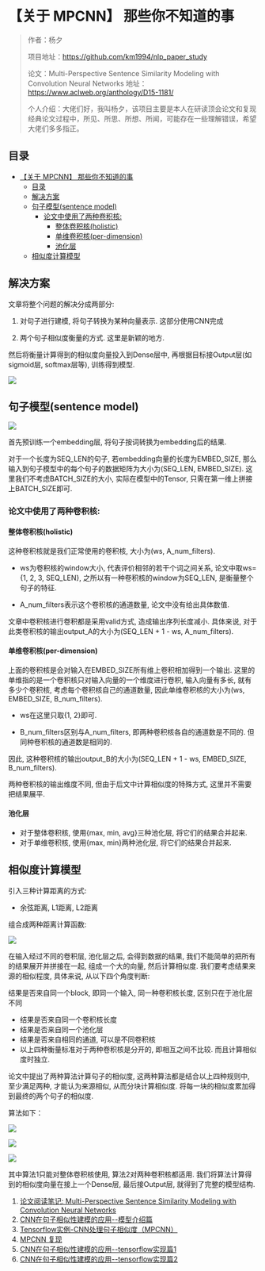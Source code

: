 # 【关于 MPCNN】 那些你不知道的事

> 作者：杨夕
> 
> 项目地址：https://github.com/km1994/nlp_paper_study
> 
> 论文：Multi-Perspective Sentence Similarity Modeling with Convolution Neural Networks
> 地址：https://www.aclweb.org/anthology/D15-1181/
> 
> 个人介绍：大佬们好，我叫杨夕，该项目主要是本人在研读顶会论文和复现经典论文过程中，所见、所思、所想、所闻，可能存在一些理解错误，希望大佬们多多指正。

## 目录

- [【关于 MPCNN】 那些你不知道的事](#关于-mpcnn-那些你不知道的事)
  - [目录](#目录)
  - [解决方案](#解决方案)
  - [句子模型(sentence model)](#句子模型sentence-model)
    - [论文中使用了两种卷积核:](#论文中使用了两种卷积核)
      - [整体卷积核(holistic)](#整体卷积核holistic)
      - [单维卷积核(per-dimension)](#单维卷积核per-dimension)
      - [池化层](#池化层)
  - [相似度计算模型](#相似度计算模型)

## 解决方案

文章将整个问题的解决分成两部分:

1. 对句子进行建模, 将句子转换为某种向量表示. 这部分使用CNN完成

2. 两个句子相似度衡量的方式. 这里是新颖的地方.

然后将衡量计算得到的相似度向量投入到Dense层中, 再根据目标接Output层(如sigmoid层, softmax层等), 训练得到模型.

![](img/1.png)

## 句子模型(sentence model)

![](img/2.png)

首先预训练一个embedding层, 将句子按词转换为embedding后的结果.

对于一个长度为SEQ_LEN的句子, 若embedding向量的长度为EMBED_SIZE, 那么输入到句子模型中的每个句子的数据矩阵为大小为(SEQ_LEN, EMBED_SIZE). 这里我们不考虑BATCH_SIZE的大小, 实际在模型中的Tensor, 只需在第一维上拼接上BATCH_SIZE即可.

### 论文中使用了两种卷积核:

#### 整体卷积核(holistic)

这种卷积核就是我们正常使用的卷积核, 大小为(ws, A_num_filters).

- ws为卷积核的window大小, 代表评价相邻的若干个词之间关系, 论文中取ws={1, 2, 3, SEQ_LEN}, 之所以有一种卷积核的window为SEQ_LEN, 是衡量整个句子的特征.

- A_num_filters表示这个卷积核的通道数量, 论文中没有给出具体数值.

文章中卷积核进行卷积都是采用valid方式, 造成输出序列长度减小. 具体来说, 对于此类卷积核的输出output_A的大小为(SEQ_LEN + 1 - ws, A_num_filters).

#### 单维卷积核(per-dimension)

上面的卷积核是会对输入在EMBED_SIZE所有维上卷积相加得到一个输出. 这里的单维指的是一个卷积核只对输入向量的一个维度进行卷积, 输入向量有多长, 就有多少个卷积核, 考虑每个卷积核自己的通道数量, 因此单维卷积核的大小为(ws, EMBED_SIZE, B_num_filters).

- ws在这里只取{1, 2}即可.

- B_num_filters区别与A_num_filters, 即两种卷积核各自的通道数是不同的. 但同种卷积核的通道数是相同的.

因此, 这种卷积核的输出output_B的大小为(SEQ_LEN + 1 - ws, EMBED_SIZE, B_num_filters).

两种卷积核的输出维度不同, 但由于后文中计算相似度的特殊方式, 这里并不需要把结果展平.

#### 池化层

- 对于整体卷积核, 使用{max, min, avg}三种池化层, 将它们的结果合并起来.
- 对于单维卷积核, 使用{max, min}两种池化层, 将它们的结果合并起来.

## 相似度计算模型

引入三种计算距离的方式:

- 余弦距离, L1距离, L2距离

组合成两种距离计算函数:

![](img/3.png)

在输入经过不同的卷积层, 池化层之后, 会得到数据的结果, 我们不能简单的把所有的结果展开并拼接在一起, 组成一个大的向量, 然后计算相似度. 我们要考虑结果来源的相似程度, 具体来说, 从以下四个角度判断:

结果是否来自同一个block, 即同一个输入, 同一种卷积核长度, 区别只在于池化层不同

- 结果是否来自同一个卷积核长度
- 结果是否来自同一个池化层
- 结果是否来自相同的通道, 可以是不同卷积核
- 以上四种衡量标准对于两种卷积核是分开的, 即相互之间不比较. 而且计算相似度时独立.

论文中提出了两种算法计算句子的相似度, 这两种算法都是结合以上四种规则中, 至少满足两种, 才能认为来源相似, 从而分块计算相似度. 将每一块的相似度累加得到最终的两个句子的相似度.

算法如下：

![](img/4.png)

![](img/5.png)

![](img/6.png)

其中算法1只能对整体卷积核使用, 算法2对两种卷积核都适用. 我们将算法计算得到的相似度向量在接上一个Dense层, 最后接Output层, 就得到了完整的模型结构.


1. [论文阅读笔记: Multi-Perspective Sentence Similarity Modeling with Convolution Neural Networks](https://www.cnblogs.com/databingo/p/9280716.html)
2. [CNN在句子相似性建模的应用--模型介绍篇](https://blog.csdn.net/liuchonge/article/details/62424805)
3. [Tensorflow实例-CNN处理句子相似度（MPCNN）](https://blog.csdn.net/irving_zhang/article/details/70036708)
4. [MPCNN 复现](https://github.com/Fengfeng1024/MPCNN)
5. [CNN在句子相似性建模的应用--tensorflow实现篇1](https://blog.csdn.net/liuchonge/article/details/64128870)
6. [CNN在句子相似性建模的应用--tensorflow实现篇2](https://blog.csdn.net/liuchonge/article/details/64440110)